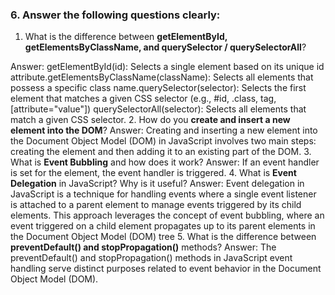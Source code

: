 ### 6. Answer the following questions clearly:

1. What is the difference between **getElementById, getElementsByClassName, and querySelector / querySelectorAll**?

Answer: getElementById(id): Selects a single element based on its unique id attribute.getElementsByClassName(className): Selects all elements that possess a specific class name.querySelector(selector): Selects the first element that matches a given CSS selector (e.g., #id, .class, tag, [attribute="value"]) querySelectorAll(selector): Selects all elements that match a given CSS selector.
2. How do you **create and insert a new element into the DOM**?
Answer: Creating and inserting a new element into the Document Object Model (DOM) in JavaScript involves two main steps: creating the element and then adding it to an existing part of the DOM.
3. What is **Event Bubbling** and how does it work?
Answer: If an event handler is set for the element, the event handler is triggered.
4. What is **Event Delegation** in JavaScript? Why is it useful?
Answer: Event delegation in JavaScript is a technique for handling events where a single event listener is attached to a parent element to manage events triggered by its child elements. This approach leverages the concept of event bubbling, where an event triggered on a child element propagates up to its parent elements in the Document Object Model (DOM) tree
5. What is the difference between **preventDefault() and stopPropagation()** methods?
Answer: The preventDefault() and stopPropagation() methods in JavaScript event handling serve distinct purposes related to event behavior in the Document Object Model (DOM).
